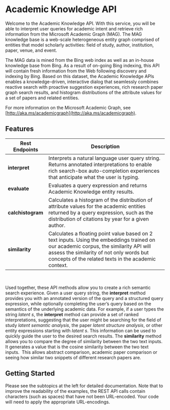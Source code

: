 <!-- 
NavPath: Academic Knowledge API
LinkLabel: Overview
Url: Academic-Knowledge-API/documentation/overview
Weight: 100
-->

# Academic Knowledge API

Welcome to the Academic Knowledge API. With this service, you will be able to interpret user queries for academic intent and retrieve rich information from the Microsoft Academic Graph (MAG). The MAG knowledge base is a web-scale heterogeneous entity graph comprised of entities that model scholarly activities: field of study, author, institution, paper, venue, and event. 

The MAG data is mined from the Bing web index as well as an in-house knowledge base from Bing. As a result of on-going Bing indexing, this API will contain fresh information from the Web following discovery and indexing by Bing. Based on this dataset, the Academic Knowledge APIs enables a knowledge-driven, interactive dialog that seamlessly combines reactive search with proactive suggestion experiences, rich research paper graph search results, and histogram distributions of the attribute values for a set of papers and related entities.

For more information on the Microsoft Academic Graph, see [http://aka.ms/academicgraph](http://aka.ms/academicgraph).

## Features
Rest Endpoints      | Description
---------------|----------
**interpret**   |Interprets a natural language user query string. Returns annotated interpretations to enable rich search-box auto-completion experiences that anticipate what the user is typing.
**evaluate**    |Evaluates a query expression and returns Academic Knowledge entity results. 
**calchistogram**   |Calculates a histogram of the distribution of attribute values for the academic entities returned by a query expression, such as the distribution of citations by year for a given author.
**similarity**  | Calculates a floating point value based on 2 text inputs. Using the embeddings trained on our academic corpus, the similarity API will assess the similarity of not only words but concepts of the related texts in the academic context.

<br>

Used together, these API methods allow you to create a rich semantic search experience. Given a user query string, the **interpret** method provides you with an annotated version of the query and a structured query expression, while optionally completing the user’s query based on the semantics of the underlying academic data. For example, if a user types the string *latent s*, the **interpret** method can provide a set of ranked interpretations, suggesting that the user might be searching for the field of study *latent semantic analysis*, the paper *latent structure analysis*, or other entity expressions starting with *latent s*. This information can be used to quickly guide the user to the desired search results. The **similarity** method allows you to compare the degree of similarity between the two text inputs.  It generates a value that is the cosine similarity between the two text inputs.  This allows abstract comparison, academic paper comparison or seeing how similar two snippets of different research papers are.
    
## Getting Started 
Please see the subtopics at the left for detailed documentation.  Note that to improve the readability of the examples, the REST API calls contain characters (such as spaces) that have not been URL-encoded.  Your code will need to apply the appropriate URL-encodings.
